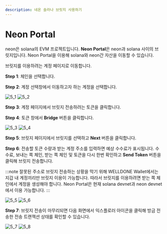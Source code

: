 ```yaml
---
description: 네온 솔라나 브릿지 사용하기
---
```


# Neon Portal

neon은 solana의 EVM 프로젝트입니다. **Neon Portal**은 neon과 solana 사이의 브릿지입니다. Neon Portal을 이용해 solana와 neon간 자산을 이동할 수 있습니다.

브릿지를 이용하려는 계정 페이지로 이동합니다.

**Step 1**: 체인을 선택합니다.

**Step 2**: 계정 선택창에서 이동하고자 하는 계정을 선택합니다.

![5_1](../img/5_1.png?raw=true '5_1')
![5_2](../img/5_2.png?raw=true '5_2')

**Step 3**: 계정 페이지에서 브릿지 전송하려는 토큰을 클릭합니다.

**Step 4**: 토큰 창에서 **Bridge** 버튼을 클릭합니다.

![5_3](../img/5_3.png?raw=true '5_3')
![5_4](../img/5_4.png?raw=true '5_4')

**Step 5**: 브릿지 페이지에서 브릿지를 선택하고 **Next** 버튼을 클릭합니다.

**Step 6**: 전송할 토큰 수량과 받는 계정 주소를 입력하면 예상 수수료가 표시됩니다. 수수료, 보내는 쪽 체인, 받는 쪽 체인 및 토큰을 다시 한번 확인하고 **Send Token** 버튼을 클릭해 브릿지 전송합니다.

:::note
잘못된 주소로 브릿지 전송하는 상황을 막기 위해 WELLDONE Wallet에서는 지갑 내 계정끼리만 브릿지 이용이 가능합니다. 따라서 브릿지를 이용하려면 받는 쪽 체인에서 계정을 생성해야 합니다. Neon Portal은 현재 solana devnet과 neon devnet에서 이용 가능합니다.
:::

![5_5](../img/5_5.png?raw=true '5_5')
![5_6](../img/5_6.png?raw=true '5_6')

**Step 7**: 브릿지 전송이 마무리되면 다음 화면에서 익스플로러 아이콘을 클릭해 방금 전송한 전송 트랜잭션 상태를 확인할 수 있습니다.

![5_7](../img/5_7.png?raw=true '5_7')
![5_8](../img/5_8.png?raw=true '5_8')
